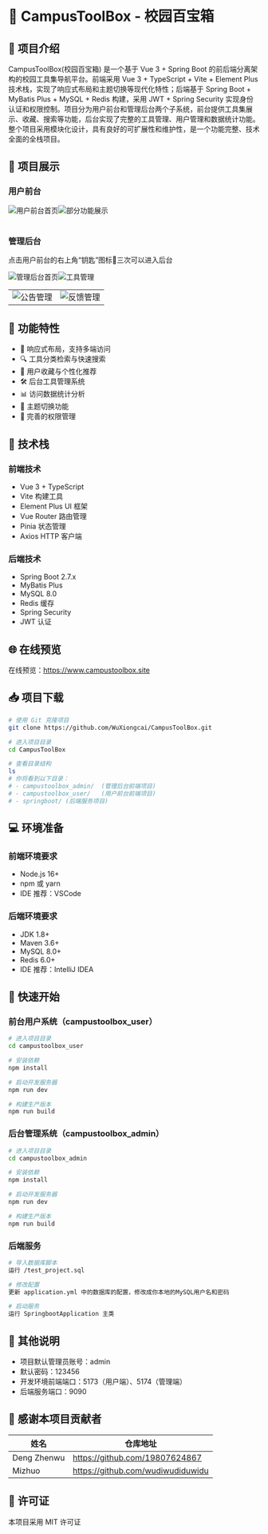 # 🎯 CampusToolBox - 校园百宝箱

## 📝 项目介绍
CampusToolBox(校园百宝箱) 是一个基于 Vue 3 + Spring Boot 的前后端分离架构的校园工具集导航平台。前端采用 Vue 3 + TypeScript + Vite + Element Plus 技术栈，实现了响应式布局和主题切换等现代化特性；后端基于 Spring Boot + MyBatis Plus + MySQL + Redis 构建，采用 JWT + Spring Security 实现身份认证和权限控制。项目分为用户前台和管理后台两个子系统，前台提供工具集展示、收藏、搜索等功能，后台实现了完整的工具管理、用户管理和数据统计功能。整个项目采用模块化设计，具有良好的可扩展性和维护性，是一个功能完整、技术全面的全栈项目。

## 📸 项目展示

### 用户前台
<table>
  <tr>
    <img src="docs/images/user_home.png" alt="用户前台首页" />
    <img src="docs/images/user_feedback.png" alt="部分功能展示" />
  </tr>
</table>

### 管理后台
点击用户前台的右上角“钥匙”图标🔑三次可以进入后台
<table>
  <tr>
    <img src="docs/images/admin-dashboard.png" alt="管理后台首页" />
    <img src="docs/images/admin-tools.png" alt="工具管理" />
  </tr>
  <tr>
    <td><img src="docs/images/admin-notice.png" alt="公告管理" /></td>
    <td><img src="docs/images/admin-feedback.png" alt="反馈管理" /></td>
  </tr>
</table>

## 🎨 功能特性
- 📱 响应式布局，支持多端访问
- 🔍 工具分类检索与快速搜索
- 👤 用户收藏与个性化推荐
- 🛠 后台工具管理系统
- 📊 访问数据统计分析
- 🌈 主题切换功能
- 🔐 完善的权限管理

## 🚀 技术栈
### 前端技术
- Vue 3 + TypeScript
- Vite 构建工具
- Element Plus UI 框架
- Vue Router 路由管理
- Pinia 状态管理
- Axios HTTP 客户端

### 后端技术
- Spring Boot 2.7.x
- MyBatis Plus
- MySQL 8.0
- Redis 缓存
- Spring Security
- JWT 认证

## 🌐 在线预览
在线预览：https://www.campustoolbox.site

## 📥 项目下载
```bash
# 使用 Git 克隆项目
git clone https://github.com/WuXiongcai/CampusToolBox.git

# 进入项目目录
cd CampusToolBox

# 查看目录结构
ls
# 你将看到以下目录：
# - campustoolbox_admin/  (管理后台前端项目)
# - campustoolbox_user/   (用户前台前端项目)
# - springboot/ (后端服务项目)
```

## 💻 环境准备

### 前端环境要求
- Node.js 16+
- npm 或 yarn
- IDE 推荐：VSCode

### 后端环境要求
- JDK 1.8+
- Maven 3.6+
- MySQL 8.0+
- Redis 6.0+
- IDE 推荐：IntelliJ IDEA

## 🚀 快速开始

### 前台用户系统（campustoolbox_user）
```bash
# 进入项目目录
cd campustoolbox_user

# 安装依赖
npm install

# 启动开发服务器
npm run dev

# 构建生产版本
npm run build
```

### 后台管理系统（campustoolbox_admin）
```bash
# 进入项目目录
cd campustoolbox_admin

# 安装依赖
npm install

# 启动开发服务器
npm run dev

# 构建生产版本
npm run build
```

### 后端服务
```bash
# 导入数据库脚本
运行 /test_project.sql

# 修改配置
更新 application.yml 中的数据库的配置，修改成你本地的MySQL用户名和密码

# 启动服务
运行 SpringbootApplication 主类
```

## 📌 其他说明
- 项目默认管理员账号：admin
- 默认密码：123456
- 开发环境前端端口：5173（用户端）、5174（管理端）
- 后端服务端口：9090

## 👥 感谢本项目贡献者

| 姓名 | 仓库地址 |
|------|----------|
| Deng Zhenwu | https://github.com/19807624867 |
| Mizhuo | https://github.com/wudiwudiduwidu |

## 📄 许可证
本项目采用 MIT 许可证 